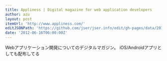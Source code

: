 ```yaml
---
title: Appliness | Digital magazine for web application developers
author: azu
layout: post
itemUrl: 'http://www.appliness.com/'
editJSONPath: 'https://github.com/jser/jser.info/edit/gh-pages/data/2012/06/index.json'
date: '2012-06-16T06:00:00Z'
---
```

Webアプリケーション開発についてのデジタルマガジン。
iOS/Androidアプリとしても配布してる
